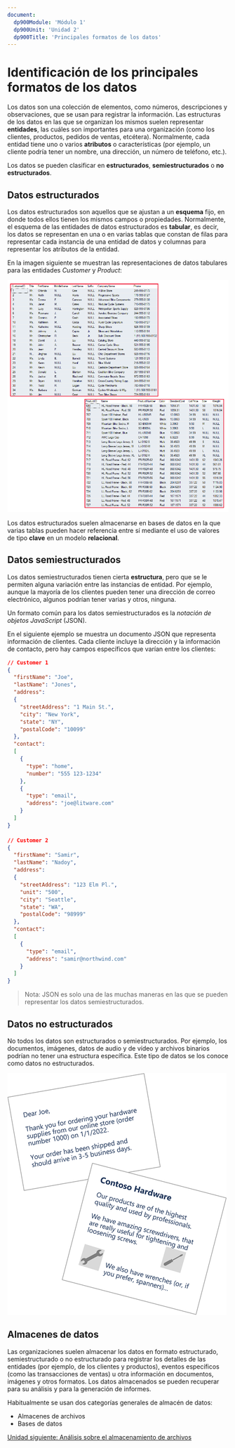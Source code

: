 ```yaml
---
document:
  dp900Module: 'Módulo 1'
  dp900Unit: 'Unidad 2'
  dp900Title: 'Principales formatos de los datos'
---
```


# Identificación de los principales formatos de los datos

Los datos son una colección de elementos, como números, descripciones y observaciones, que se usan para registrar la información. Las estructuras de los datos en las que se organizan los mismos suelen representar __entidades__, las cuáles son importantes para una organización (como los clientes, productos, pedidos de ventas, etcétera). Normalmente, cada entidad tiene uno o varios __atributos__ o características (por ejemplo, un cliente podría tener un nombre, una dirección, un número de teléfono, etc.).

Los datos se pueden clasificar en __estructurados__, __semiestructurados__ o __no estructurados__.

## Datos estructurados

Los datos estructurados son aquellos que se ajustan a un __esquema__ fijo, en donde todos ellos tienen los mismos campos o propiedades. Normalmente, el esquema de las entidades de datos estructurados es __tabular__, es decir, los datos se representan en una o en varias tablas que constan de filas para representar cada instancia de una entidad de datos y columnas para representar los atributos de la entidad.

En la imagen siguiente se muestran las representaciones de datos tabulares para las entidades _Customer_ y _Product_:

![Diagrama tabular](../img/02-tabular-diagram.png)

Los datos estructurados suelen almacenarse en bases de datos en la que varias tablas pueden hacer referencia entre sí mediante el uso de valores de tipo __clave__ en un modelo __relacional__.

## Datos semiestructurados

Los datos semiestructurados tienen cierta __estructura__, pero que se le permiten alguna variación entre las instancias de entidad. Por ejemplo, aunque la mayoría de los clientes pueden tener una dirección de correo electrónico, algunos podrían tener varias y otros, ninguna.

Un formato común para los datos semiestructurados es la _notación de objetos JavaScript_ (JSON).

En el siguiente ejemplo se muestra un documento JSON que representa información de clientes. Cada cliente incluye la dirección y la información de contacto, pero hay campos específicos que varían entre los clientes:

```json
// Customer 1
{
  "firstName": "Joe",
  "lastName": "Jones",
  "address":
  {
    "streetAddress": "1 Main St.",
    "city": "New York",
    "state": "NY",
    "postalCode": "10099"
  },
  "contact":
  [
    {
      "type": "home",
      "number": "555 123-1234"
    },
    {
      "type": "email",
      "address": "joe@litware.com"
    }
  ]
}

// Customer 2
{
  "firstName": "Samir",
  "lastName": "Nadoy",
  "address":
  {
    "streetAddress": "123 Elm Pl.",
    "unit": "500",
    "city": "Seattle",
    "state": "WA",
    "postalCode": "98999"
  },
  "contact":
  [
    {
      "type": "email",
      "address": "samir@northwind.com"
    }
  ]
}
```

> Nota: JSON es solo una de las muchas maneras en las que se pueden representar los datos semiestructurados.

## Datos no estructurados

No todos los datos son estructurados o semiestructurados. Por ejemplo, los documentos, imágenes, datos de audio y de vídeo y archivos binarios podrían no tener una estructura específica. Este tipo de datos se los conoce como datos no estructurados.

![Datos binarios](../img/02-unstructured-data.png)

## Almacenes de datos

Las organizaciones suelen almacenar los datos en formato estructurado, semiestructurado o no estructurado para registrar los detalles de las entidades (por ejemplo, de los clientes y productos), eventos específicos (como las transacciones de ventas) u otra información en documentos, imágenes y otros formatos. Los datos almacenados se pueden recuperar para su análisis y para la generación de informes.

Habitualmente se usan dos categorías generales de almacén de datos:

* Almacenes de archivos
* Bases de datos

[Unidad siguiente: Análisis sobre el almacenamiento de archivos](03-storing-files.md)
